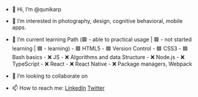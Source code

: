 - 👋 Hi, I’m @qunikarp
- 👀 I’m interested in photography, design, cognitive behavioral, mobile apps.
- 🌱 I’m current learning Path (🟩 - able to practical usage | 🟥 - not started learning | 🟦 - learning)
      - 🟩 HTML5
      - 🟦 Version Control
      - 🟦 CSS3
      - 🟦 Bash basics
      - ❌ JS
      - ❌ Algorithms and data Structure
      - ❌ Node.js
      - ❌ TypeScript
      - ❌ React
      - ❌ React Native
      - ❌ Package managers, Webpack
      
- 💞️ I’m looking to collaborate on 
- 📫 How to reach me:
     [LinkedIn](https://www.linkedin.com/in/jakub-karp/)
     [Twitter](https://twitter.com/qunikarp)

<!---
qunikarp/qunikarp is a ✨ special ✨ repository because its `README.md` (this file) appears on your GitHub profile.
You can click the Preview link to take a look at your changes.
--->

